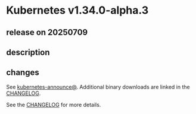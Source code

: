 # Kubernetes v1.34.0-alpha.3

## release on 20250709

## description

## changes

See <a href="https://groups.google.com/forum/#!forum/kubernetes-announce" rel="nofollow">kubernetes-announce@</a>. Additional binary downloads are linked in the <a href="https://github.com/kubernetes/kubernetes/blob/master/CHANGELOG/CHANGELOG-1.34.md">CHANGELOG</a>.

See the <a href="https://github.com/kubernetes/kubernetes/blob/master/CHANGELOG/CHANGELOG-1.34.md">CHANGELOG</a> for more details.

